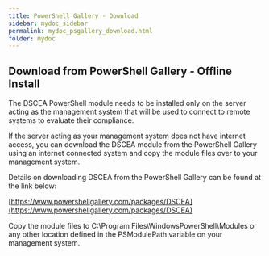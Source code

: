 ```yaml
---
title: PowerShell Gallery - Download
sidebar: mydoc_sidebar
permalink: mydoc_psgallery_download.html
folder: mydoc
---
```


## Download from PowerShell Gallery - Offline Install

The DSCEA PowerShell module needs to be installed only on the server acting as the management system that will be used to connect to remote systems to evaluate their compliance.

If the server acting as your management system does not have internet access, you can download the DSCEA module from the PowerShell Gallery using an internet connected system and copy the module files over to your management system.

Details on downloading DSCEA from the PowerShell Gallery can be found at the link below:

[https://www.powershellgallery.com/packages/DSCEA](https://www.powershellgallery.com/packages/DSCEA)

Copy the module files to C:\Program Files\WindowsPowerShell\Modules or any other location defined in the PSModulePath variable on your management system.